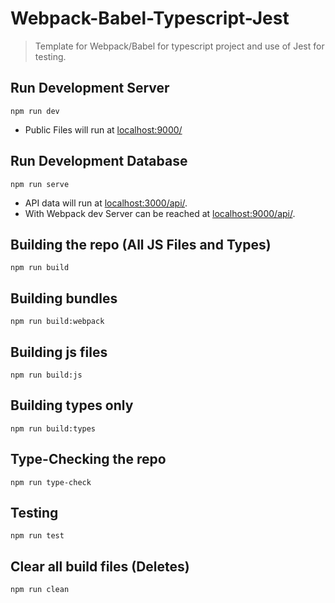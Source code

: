 # Webpack-Babel-Typescript-Jest

> Template for Webpack/Babel for typescript project and use of Jest for testing.

## Run Development Server

```shell
npm run dev
```

- Public Files will run at <a href="http://localhost:9000/">localhost:9000/</a>

## Run Development Database

```shell
npm run serve
```

- API data will run at <a href="http://localhost:3000/api/">localhost:3000/api/</a>.
- With Webpack dev Server can be reached at <a href="http://localhost:9000/api/">localhost:9000/api/</a>.

## Building the repo (All JS Files and Types)

```shell
npm run build
```

## Building bundles

```shell
npm run build:webpack
```

## Building js files

```shell
npm run build:js
```

## Building types only

```shell
npm run build:types
```

## Type-Checking the repo

```shell
npm run type-check
```

## Testing

```shell
npm run test
```

## Clear all build files (Deletes)

```shell
npm run clean
```
